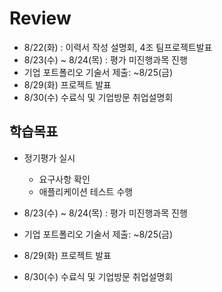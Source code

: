 # Review
- 8/22(화) : 이력서 작성 설명회, 4조 팀프로젝트발표
- 8/23(수) ~ 8/24(목) : 평가 미진행과목 진행
- 기업 포트폴리오 기술서 제출: ~8/25(금)
- 8/29(화) 프로젝트 발표
- 8/30(수) 수료식 및 기업방문 취업설명회



## 학습목표
- 정기평가 실시
  - 요구사항 확인
  - 애플리케이션 테스트 수행

- 8/23(수) ~ 8/24(목) : 평가 미진행과목 진행
- 기업 포트폴리오 기술서 제출: ~8/25(금)
- 8/29(화) 프로젝트 발표
- 8/30(수) 수료식 및 기업방문 취업설명회
